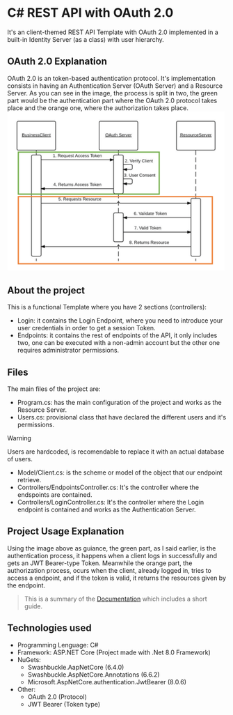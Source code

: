 # C# REST API with OAuth 2.0
It's an client-themed REST API Template with OAuth 2.0 implemented in a built-in Identity Server (as a class) with user hierarchy.
## OAuth 2.0 Explanation
OAuth 2.0 is an token-based authentication protocol. It's implementation consists in having an Authentication Server (OAuth Server) and a Resource Server.
As you can see in the image, the process is split in two, the green part would be the authentication part where the OAuth 2.0 protocol takes place and the orange one, where the authorization takes place.
<img src="/RepositoryResources/oauthprocess.png" width="500" alt="OAuth 2.0 Protocol Explanation Process">
## About the project
This is a functional Template where you have 2 sections (controllers):
- Login: it contains the Login Endpoint, where you need to introduce your user credentials in order to get a session Token.
- Endpoints: it contains the rest of endpoints of the API, it only includes two, one can be executed with a non-admin account but the other one requires administrator permissions.
## Files
The main files of the project are:
- Program.cs: has the main configuration of the project and works as the Resource Server.
- Users.cs: provisional class that have declared the different users and it's permissions.
> [!WARNING]
> Users are hardcoded, is recomendable to replace it with an actual database of users.
- Model/Client.cs: is the scheme or model of the object that our endpoint retrieve.
- Controllers/EndpointsController.cs: It's the controller where the endspoints are contained.
- Controllers/LoginController.cs: It's the controller where the Login endpoint is contained and works as the Authentication Server.
## Project Usage Explanation
Using the image above as guiance, the green part, as I said earlier, is the authentication process, it happens when a client logs in successfully and gets an JWT Bearer-type Token.
Meanwhile the orange part, the authorization process, ocurs when the client, already logged in, tries to access a endpoint, and if the token is valid, it returns the resources given by the endpoint.
> This is a summary of the [Documentation](/RepositoryResources/Documentation.pdf) which includes a short guide.
## Technologies used
- Programming Lenguage: C#
- Framework: ASP.NET Core (Project made with .Net 8.0 Framework)
- NuGets:
  - Swashbuckle.AapNetCore (6.4.0)
  - Swashbuckle.AspNetCore.Annotations (6.6.2)
  - Microsoft.AspNetCore.authentication.JwtBearer (8.0.6)
- Other:
  - OAuth 2.0 (Protocol)
  - JWT Bearer (Token type)
